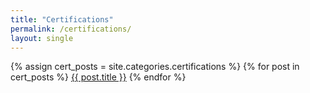 ```yaml
---
title: "Certifications"
permalink: /certifications/
layout: single
---
```


{% assign cert_posts = site.categories.certifications %}
{% for post in cert_posts %}
  <a href="{{ post.url | relative_url }}">{{ post.title }}</a>
{% endfor %}
